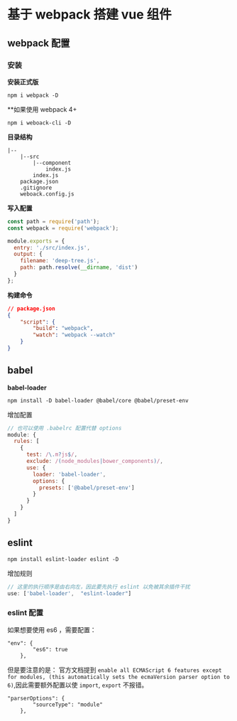 # 基于 webpack 搭建 vue 组件

## webpack 配置

### 安装
**安装正式版**
```
npm i webpack -D
```
**如果使用 webpack 4+
```
npm i weboack-cli -D
```
**目录结构**
```
|--
    |--src
        |--component
            index.js
        index.js
    package.json
    .gitignore
    weboack.config.js
```
**写入配置**
```javascript
const path = require('path');
const webpack = require('webpack');

module.exports = {
  entry: './src/index.js',
  output: {
    filename: 'deep-tree.js',
    path: path.resolve(__dirname, 'dist')
  }
};
```
**构建命令**
```json
// package.json
{
    "script": {
        "build": "webpack",
        "watch": "webpack --watch"
    }
}
```
## babel
**babel-loader**
```
npm install -D babel-loader @babel/core @babel/preset-env
```
增加配置
```javascript
// 也可以使用 .babelrc 配置代替 options
module: {
  rules: [
    {
      test: /\.m?js$/,
      exclude: /(node_modules|bower_components)/,
      use: {
        loader: 'babel-loader',
        options: {
          presets: ['@babel/preset-env']
        }
      }
    }
  ]
}
```

## eslint
```
npm install eslint-loader eslint -D
```
增加规则
```javascript
// 这里的执行顺序是由右向左，因此要先执行 eslint 以免被其余插件干扰
use: ['babel-loader',  "eslint-loader"]
```

### eslint 配置
如果想要使用 es6 ，需要配置：
```
"env": {
        "es6": true
    },
```
但是要注意的是： 官方文档提到 `enable all ECMAScript 6 features except for modules, (this automatically sets the ecmaVersion parser option to 6)`,因此需要额外配置以使 `import`, `export` 不报错。
```
"parserOptions": {
        "sourceType": "module"
    },
```
